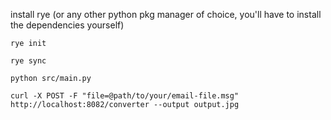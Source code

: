 install rye (or any other python pkg manager of choice, you'll have to install the dependencies yourself)

`rye init`

`rye sync`


`python src/main.py`


`curl -X POST -F "file=@path/to/your/email-file.msg" http://localhost:8082/converter --output output.jpg`
